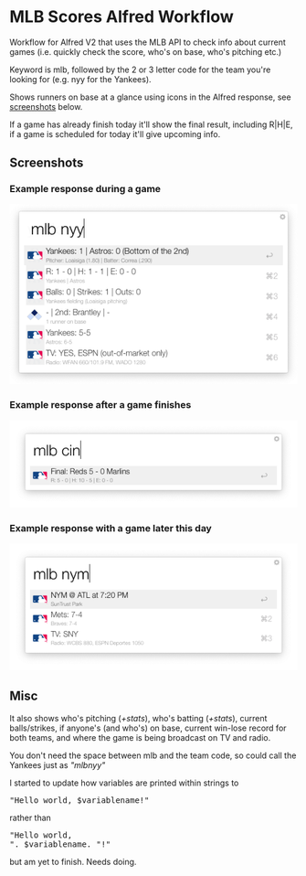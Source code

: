 # MLB Scores Alfred Workflow

Workflow for Alfred V2 that uses the MLB API to check info about current games (i.e. quickly check the score, who's on base, who's pitching etc.)

Keyword is mlb, followed by the 2 or 3 letter code for the team you're looking for (e.g. nyy for the Yankees).

Shows runners on base at a glance using icons in the Alfred response, see [screenshots](#screenshots) below.

If a game has already finish today it'll show the final result, including R|H|E, if a game is scheduled for today it'll give upcoming info.

## Screenshots

### Example response during a game
![Screenshot of workflow during game](screenshots/active_game.png?raw=true "A screenshot of workflow during game")

### Example response after a game finishes
![Screenshot of workflow after a game](screenshots/final.png?raw=true "A screenshot of workflow after a game")

### Example response with a game later this day
![Screenshot of workflow before a game](screenshots/upcoming.png?raw=true "A screenshot of workflow before a game")

## Misc

It also shows who's pitching (_+stats_), who's batting (_+stats_), current balls/strikes, if anyone's (and who's) on base, current win-lose record for both teams, and where the game is being broadcast on TV and radio.

You don't need the space between mlb and the team code, so could call the Yankees just as _"mlbnyy"_

I started to update how variables are printed within strings to <pre>"Hello world, $variablename!"</pre> rather than <pre>"Hello world, ". $variablename. "!"</pre> but am yet to finish. Needs doing.
